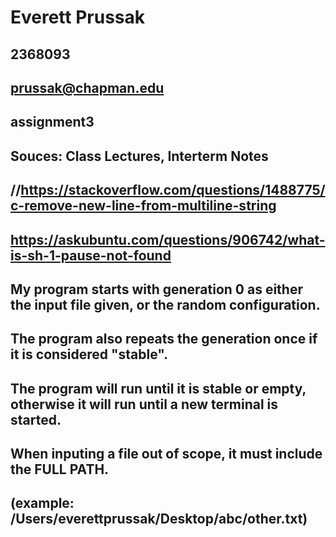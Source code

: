 # Everett Prussak
## 2368093
## prussak@chapman.edu
## assignment3
## Souces: Class Lectures, Interterm Notes

## //https://stackoverflow.com/questions/1488775/c-remove-new-line-from-multiline-string
## https://askubuntu.com/questions/906742/what-is-sh-1-pause-not-found

## My program starts with generation 0 as either the input file given, or the random configuration.
## The program also repeats the generation once if it is considered "stable".
## The program will run until it is stable or empty, otherwise it will run until a new terminal is started.
## When inputing a file out of scope, it must include the FULL PATH. 
## (example: /Users/everettprussak/Desktop/abc/other.txt)